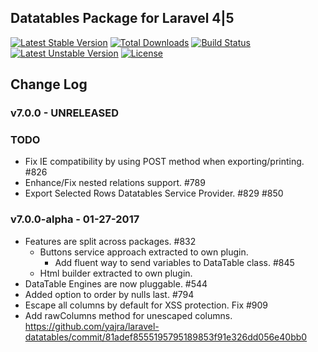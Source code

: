 ## Datatables Package for Laravel 4|5

[![Latest Stable Version](https://poser.pugx.org/yajra/laravel-datatables-oracle/v/stable.png)](https://packagist.org/packages/yajra/laravel-datatables-oracle)
[![Total Downloads](https://poser.pugx.org/yajra/laravel-datatables-oracle/downloads.png)](https://packagist.org/packages/yajra/laravel-datatables-oracle)
[![Build Status](https://travis-ci.org/yajra/laravel-datatables.png?branch=master)](https://travis-ci.org/yajra/laravel-datatables)
[![Latest Unstable Version](https://poser.pugx.org/yajra/laravel-datatables-oracle/v/unstable.svg)](https://packagist.org/packages/yajra/laravel-datatables-oracle)
[![License](https://poser.pugx.org/yajra/laravel-datatables-oracle/license.svg)](https://packagist.org/packages/yajra/laravel-datatables-oracle)

## Change Log

### v7.0.0 - UNRELEASED
### TODO
- Fix IE compatibility by using POST method when exporting/printing. #826
- Enhance/Fix nested relations support. #789
- Export Selected Rows Datatables Service Provider. #829 #850

### v7.0.0-alpha - 01-27-2017
- Features are split across packages. #832
    - Buttons service approach extracted to own plugin.
        - Add fluent way to send variables to DataTable class. #845
    - Html builder extracted to own plugin.
- DataTable Engines are now pluggable. #544
- Added option to order by nulls last. #794
- Escape all columns by default for XSS protection. Fix #909
- Add rawColumns method for unescaped columns. https://github.com/yajra/laravel-datatables/commit/81adef8555195795189853f91e326dd056e40bb0
